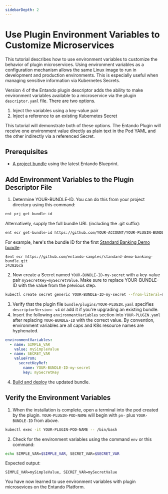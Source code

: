 ```yaml
---
sidebarDepth: 2
---
```


# Use Plugin Environment Variables to Customize Microservices

This tutorial describes how to use environment variables to customize the behavior of plugin microservices. Using environment variables as a configuration mechanism allows the same Linux image to run in development and production environments. This is especially useful when managing sensitive information via Kubernetes Secrets.

Version 4 of the Entando plugin descriptor adds the ability to make environment variables available to a microservice via the plugin `descriptor.yaml` file. There are two options.
1. Inject the variables using a key-value pair
2. Inject a reference to an existing Kubernetes Secret 

This tutorial will demonstrate both of these options. The Entando Plugin will receive one environment value directly as plain text in the Pod YAML and the other indirectly via a referenced Secret.

## Prerequisites
* [A project bundle](../create/ms/generate-microservices-and-micro-frontends.md) using the latest Entando Blueprint. 

## Add Environment Variables to the Plugin Descriptor File
1. Determine YOUR-BUNDLE-ID. You can do this from your project directory using this command:
```sh
ent prj get-bundle-id
```
Alternatively, supply the full bundle URL (including the .git suffix):
```sh
ent ecr get-bundle-id https://github.com/YOUR-ACCOUNT/YOUR-PLUGIN-BUNDLE.git
```
For example, here's the bundle ID for the first [Standard Banking Demo bundle](../solution/install-standard-demo.md):
```
$ent ecr https://github.com/entando-samples/standard-demo-banking-bundle.git
343826ca
```

2. Now create a Secret named `YOUR-BUNDLE-ID-my-secret` with a key-value pair `mySecretKey=mySecretValue`. Make sure to replace YOUR-BUNDLE-ID with the value from the previous step. 
```sh
kubectl create secret generic YOUR-BUNDLE-ID-my-secret --from-literal=mySecretKey=mySecretValue -n entando
```
3. Verify that the plugin file `bundle/plugins/YOUR-PLUGIN.yaml` specifies `descriptorVersion: v4` or add it if you're upgrading an existing bundle.
4. Insert the following `environmentVariables` section into `YOUR-PLUGIN.yaml` after replacing `YOUR-BUNDLE-ID` with the correct value. By convention, environment variables are all caps and K8s resource names are hyphenated.
```yaml
environmentVariables:
  - name: SIMPLE_VAR
    value: mySimpleValue
  - name: SECRET_VAR
    valueFrom:
      secretKeyRef:
        name: YOUR-BUNDLE-ID-my-secret
        key: mySecretKey
```
4. [Build and deploy](../create/pb/publish-project-bundle.html) the updated bundle.

## Verify the Environment Variables

1. When the installation is complete, open a terminal into the pod created by the plugin. `YOUR-PLUGIN-POD-NAME` will begin with `pn-` plus `YOUR-BUNDLE-ID` from above. 
```sh
kubectl exec -it YOUR-PLUGIN-POD-NAME -- /bin/bash
````

2. Check for the environment variables using the command `env` or this command:
```sh
echo SIMPLE_VAR=$SIMPLE_VAR, SECRET_VAR=$SECRET_VAR
```
Expected output:
```text
SIMPLE_VAR=mySimpleValue, SECRET_VAR=mySecretValue
```

You have now learned to use environment variables with plugin microsevices on the Entando Platform.


